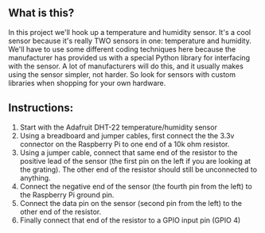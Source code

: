 ## What is this?

In this project we'll hook up a temperature and humidity sensor. It's a cool sensor because it's really TWO sensors in one: temperature and humidity. We'll have to use some different coding techniques here because the manufacturer has provided us with a special Python library for interfacing with the sensor. A lot of manufacturers will do this, and it usually makes using the sensor simpler, not harder. So look for sensors with custom libraries when shopping for your own hardware.

## Instructions:
1. Start with the Adafruit DHT-22 temperature/humidity sensor
2. Using a breadboard and jumper cables, first connect the the 3.3v connector on the Raspberry Pi to one end of a 10k ohm resistor.
3. Using a jumper cable, connect that same end of the resistor to the positive lead of the sensor (the first pin on the left if you are looking at the grating). The other end of the resistor should still be unconnected to anything.
4. Connect the negative end of the sensor (the fourth pin from the left)  to the Raspberry Pi ground pin.
5. Connect the data pin on the sensor (second pin from the left) to the other end of the resistor.
6. Finally connect that end of the resistor to a GPIO input pin (GPIO 4)


